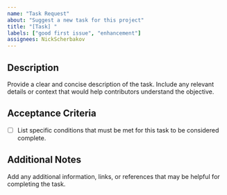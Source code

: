```yaml
---
name: "Task Request"
about: "Suggest a new task for this project"
title: "[Task] "
labels: ["good first issue", "enhancement"]
assignees: NickScherbakov
---
```


## Description
Provide a clear and concise description of the task. Include any relevant details or context that would help contributors understand the objective.

## Acceptance Criteria
- [ ] List specific conditions that must be met for this task to be considered complete.

## Additional Notes
Add any additional information, links, or references that may be helpful for completing the task.
